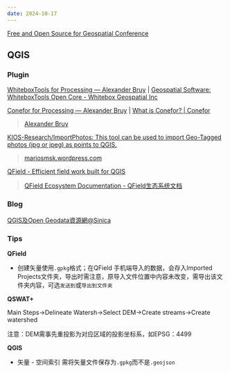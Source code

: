 ```yaml
---
date: 2024-10-17
---
```


[Free and Open Source for Geospatial Conference](https://foss4g.org/)

## QGIS

### Plugin

[WhiteboxTools for Processing — Alexander Bruy](https://bruy.me/plugins/whitebox-tools-for-processing/) | [Geospatial Software: WhiteboxTools Open Core - Whitebox Geospatial Inc](https://www.whiteboxgeo.com/geospatial-software/)

[Conefor for Processing — Alexander Bruy](https://bruy.me/plugins/conefor-for-processing/) | [What is Conefor? | Conefor](http://www.conefor.org/)

> [Alexander Bruy](https://bruy.me/)

[KIOS-Research/ImportPhotos: This tool can be used to import Geo-Tagged photos (jpg or jpeg) as points to QGIS.](https://github.com/KIOS-Research/ImportPhotos)

> [mariosmsk.wordpress.com](https://mariosmsk.wordpress.com/)

[QField - Efficient field work built for QGIS](https://qfield.org/)

> [QField Ecosystem Documentation - QField生态系统文档](https://docs.qfield.org/zh/)

### Blog

[QGIS及Open Geodata資源網@Sinica](https://gis.rchss.sinica.edu.tw/qgis/)

### Tips

**QField**

- 创建矢量使用`.gpkg`格式；在QField 手机端导入的数据，会存入Imported Projects文件夹，导出时需注意，原导入文件位置中内容未改变，需导出该文件夹内容，可选`发送到`或`导出到文件夹`

**QSWAT+**

Main Steps→Delineate Watersh→Select DEM→Create streams→Create watershed

注意：DEM需事先重投影为对应区域的投影坐标系，如EPSG：4499

**QGIS**

- 矢量 - 空间索引 需将矢量文件保存为`.gpkg`而不是`.geojson`

